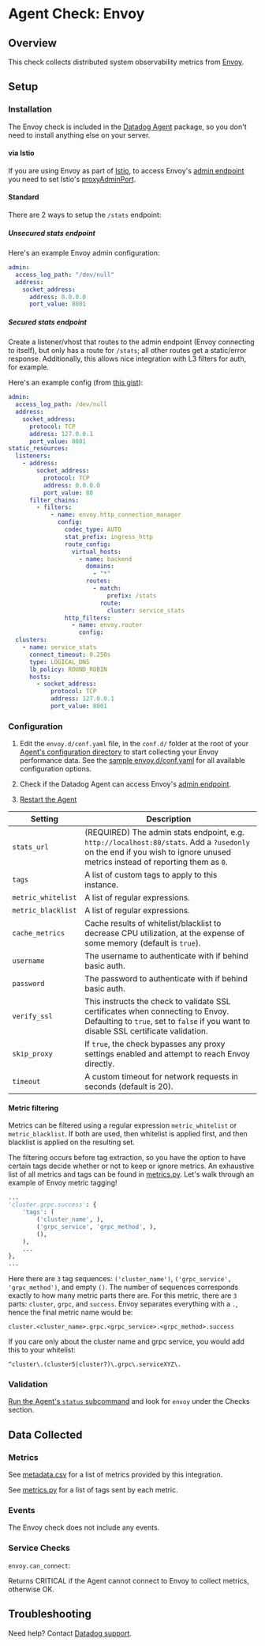 # Agent Check: Envoy
## Overview

This check collects distributed system observability metrics from [Envoy][1].

## Setup

### Installation

The Envoy check is included in the [Datadog Agent][2] package, so you don't need to install anything else on your server.

#### via Istio

If you are using Envoy as part of [Istio][3], to access Envoy's [admin endpoint][4] you need to set Istio's [proxyAdminPort][5].

#### Standard

There are 2 ways to setup the `/stats` endpoint:

##### Unsecured stats endpoint

Here's an example Envoy admin configuration:

```yaml
admin:
  access_log_path: "/dev/null"
  address:
    socket_address:
      address: 0.0.0.0
      port_value: 8001
```

##### Secured stats endpoint

Create a listener/vhost that routes to the admin endpoint (Envoy connecting to itself), but only has a route for `/stats`; all other routes get a static/error response. Additionally, this allows nice integration with L3 filters for auth, for example.

Here's an example config (from [this gist][6]):

```yaml
admin:
  access_log_path: /dev/null
  address:
    socket_address:
      protocol: TCP
      address: 127.0.0.1
      port_value: 8081
static_resources:
  listeners:
    - address:
        socket_address:
          protocol: TCP
          address: 0.0.0.0
          port_value: 80
      filter_chains:
        - filters:
            - name: envoy.http_connection_manager
              config:
                codec_type: AUTO
                stat_prefix: ingress_http
                route_config:
                  virtual_hosts:
                    - name: backend
                      domains:
                        - "*"
                      routes:
                        - match:
                            prefix: /stats
                          route:
                            cluster: service_stats
                http_filters:
                  - name: envoy.router
                    config:
  clusters:
    - name: service_stats
      connect_timeout: 0.250s
      type: LOGICAL_DNS
      lb_policy: ROUND_ROBIN
      hosts:
        - socket_address:
            protocol: TCP
            address: 127.0.0.1
            port_value: 8001
```

### Configuration

1. Edit the `envoy.d/conf.yaml` file, in the `conf.d/` folder at the root of your [Agent's configuration directory][7] to start collecting your Envoy performance data.
  See the [sample envoy.d/conf.yaml][8] for all available configuration options.

2. Check if the Datadog Agent can access Envoy's [admin endpoint][4].

3. [Restart the Agent][9]

Setting | Description
--- | ---
`stats_url` | (REQUIRED) The admin stats endpoint, e.g. `http://localhost:80/stats`. Add a `?usedonly` on the end if you wish to ignore unused metrics instead of reporting them as `0`.
`tags` | A list of custom tags to apply to this instance.
`metric_whitelist` | A list of regular expressions.
`metric_blacklist` | A list of regular expressions.
`cache_metrics` | Cache results of whitelist/blacklist to decrease CPU utilization, at the expense of some memory (default is `true`).
`username` | The username to authenticate with if behind basic auth.
`password` | The password to authenticate with if behind basic auth.
`verify_ssl` | This instructs the check to validate SSL certificates when connecting to Envoy. Defaulting to `true`, set to `false` if you want to disable SSL certificate validation.
`skip_proxy` | If `true`, the check bypasses any proxy settings enabled and attempt to reach Envoy directly.
`timeout` | A custom timeout for network requests in seconds (default is 20).

#### Metric filtering

Metrics can be filtered using a regular expression `metric_whitelist` or `metric_blacklist`. If both are used, then whitelist is applied first, and then blacklist is applied on the resulting set.

The filtering occurs before tag extraction, so you have the option to have certain tags decide whether or not to keep or ignore metrics. An exhaustive list of all metrics and tags can be found in [metrics.py][10]. Let's walk through an example of Envoy metric tagging!

```python
...
'cluster.grpc.success': {
    'tags': (
        ('cluster_name', ),
        ('grpc_service', 'grpc_method', ),
        (),
    ),
    ...
},
...
```

Here there are `3` tag sequences: `('cluster_name')`, `('grpc_service', 'grpc_method')`, and empty `()`. The number of sequences corresponds exactly to how many metric parts there are. For this metric, there are `3` parts: `cluster`, `grpc`, and `success`. Envoy separates everything with a `.`, hence the final metric name would be:

`cluster.<cluster_name>.grpc.<grpc_service>.<grpc_method>.success`

If you care only about the cluster name and grpc service, you would add this to your whitelist:

`^cluster\.(cluster5|cluster7)\.grpc\.serviceXYZ\.`

### Validation

[Run the Agent's `status` subcommand][11] and look for `envoy` under the Checks section.

## Data Collected
### Metrics

See [metadata.csv][12] for a list of metrics provided by this integration.

See [metrics.py][13] for a list of tags sent by each metric.

### Events

The Envoy check does not include any events.

### Service Checks

`envoy.can_connect`:

Returns CRITICAL if the Agent cannot connect to Envoy to collect metrics, otherwise OK.

## Troubleshooting

Need help? Contact [Datadog support][14].


[1]: https://www.envoyproxy.io
[2]: https://app.datadoghq.com/account/settings#agent
[3]: https://istio.io
[4]: https://www.envoyproxy.io/docs/envoy/latest/operations/admin
[5]: https://istio.io/docs/reference/config
[6]: https://gist.github.com/ofek/6051508cd0dfa98fc6c13153b647c6f8
[7]: https://docs.datadoghq.com/agent/faq/agent-configuration-files/#agent-configuration-directory
[8]: https://github.com/DataDog/integrations-core/blob/master/envoy/datadog_checks/envoy/data/conf.yaml.example
[9]: https://docs.datadoghq.com/agent/faq/agent-commands/#start-stop-restart-the-agent
[10]: https://github.com/DataDog/integrations-core/blob/master/envoy/datadog_checks/envoy/metrics.py
[11]: https://docs.datadoghq.com/agent/faq/agent-commands/#agent-status-and-information
[12]: https://github.com/DataDog/integrations-core/blob/master/envoy/metadata.csv
[13]: https://github.com/DataDog/integrations-core/blob/master/envoy/datadog_checks/envoy/metrics.py
[14]: https://docs.datadoghq.com/help
